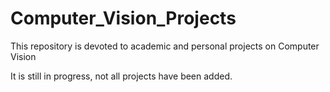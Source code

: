 # Computer_Vision_Projects
This repository is devoted to academic and personal projects on Computer Vision

It is still in progress, not all projects have been added.
